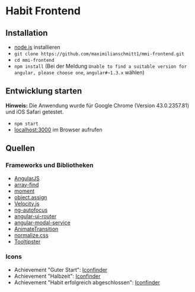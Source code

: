 # Habit Frontend

## Installation

* [node.js](https://nodejs.org/) installieren
* `git clone https://github.com/maximilianschmitt1/mmi-frontend.git`
* `cd mmi-frontend`
* `npm install` (Bei der Meldung `Unable to find a suitable version for angular, please choose one`, `angular#~1.3.x` wählen)

## Entwicklung starten

**Hinweis:** Die Anwendung wurde für Google Chrome (Version 43.0.2357.81) und iOS Safari getestet.

* `npm start`
* [localhost:3000](http://localhost:3000) im Browser aufrufen

## Quellen

### Frameworks und Bibliotheken

* [AngularJS](https://angularjs.org/)
* [array-find](https://www.npmjs.com/package/array-find)
* [moment](http://momentjs.com)
* [object.assign](https://www.npmjs.com/package/object.assign)
* [Velocity.js](http://julian.com/research/velocity/)
* [ng-autofocus](https://github.com/ianwalter/ng-autofocus)
* [angular-ui-router](https://github.com/angular-ui/ui-router)
* [angular-modal-service](https://github.com/dwmkerr/angular-modal-service)
* [AnimateTransition](https://github.com/Rapid-Application-Development-JS/AnimateTransition)
* [normalize.css](http://necolas.github.io/normalize.css/)
* [Tooltipster](http://iamceege.github.io/tooltipster/)

### Icons

* Achievement "Guter Start": [Iconfinder](https://www.iconfinder.com/icons/298861/rocket_icon)
* Achievement "Halbzeit": [Iconfinder](https://www.iconfinder.com/icons/103264/fast_food_icon)
* Achievement "Habit erfolgreich abgeschlossen": [Iconfinder](https://www.iconfinder.com/icons/316221/trophy_icon)

